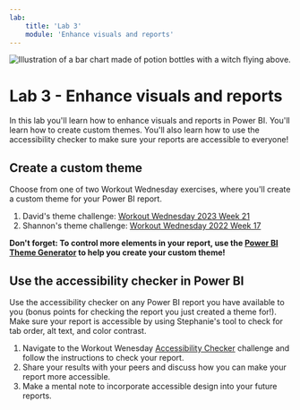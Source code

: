 ```yaml
---
lab:
    title: 'Lab 3'
    module: 'Enhance visuals and reports'
---
```


![Illustration of a bar chart made of potion bottles with a witch flying above.](https://github.com/shannonlindsay/WitchesGuide/assets/77289548/f9560ec5-edb1-4b9d-aa38-e57954e1d3dd)

# Lab 3 - Enhance visuals and reports

In this lab you'll learn how to enhance visuals and reports in Power BI. You'll learn how to create custom themes. You'll also learn how to use the accessibility checker to make sure your reports are accessible to everyone!

## Create a custom theme

Choose from one of two Workout Wednesday exercises, where you'll create a custom theme for your Power BI report.

1) David's theme challenge: [Workout Wednesday 2023 Week 21](https://workout-wednesday.com/pbi-2023-w21/)
2) Shannon's theme challenge: [Workout Wednesday 2022 Week 17](https://workout-wednesday.com/pbi-2022-w17/)

**Don't forget: To control more elements in your report, use the [Power BI Theme Generator](https://powerbi.tips/tools/theme-generator/) to help you create your custom theme!**

## Use the accessibility checker in Power BI

Use the accessibility checker on any Power BI report you have available to you (bonus points for checking the report you just created a theme for!). Make sure your report is accessible by using Stephanie's tool to check for tab order, alt text, and color contrast.

1) Navigate to the Workout Wenesday [Accessibility Checker](https://workout-wednesday.com/accessibility-checker/) challenge and follow the instructions to check your report.
2) Share your results with your peers and discuss how you can make your report more accessible.
3) Make a mental note to incorporate accessible design into your future reports.